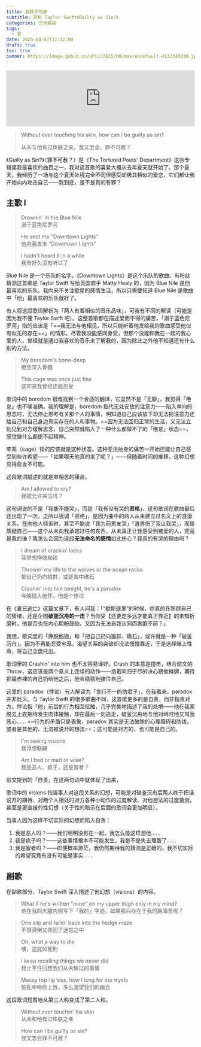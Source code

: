 ```yaml
---
title: 我罪不可赦
subtitle: 赏析 Taylor Swift《Guilty as Sin?》
categories: 艺术脑袋
tags:
  - 爱
date: 2025-08-07T11:32:00
draft: true
toc: true
banner: https://image.guhub.cn/uPic/2025/08/maxresdefault-4132340830.jpg
---
```



<iframe allow="autoplay *; encrypted-media *;" frameborder="0" height="150" style="width:100%;max-width:660px;overflow:hidden;background:transparent;" sandbox="allow-forms allow-popups allow-same-origin allow-scripts allow-storage-access-by-user-activation allow-top-navigation-by-user-activation" src="https://embed.music.apple.com/cn/album/guilty-as-sin/1742057774?i=1742058097"></iframe>

> Without ever touching his skin, how can I be guilty as sin?
> 
> 从未与他有过体肤之亲，我又怎会，罪不可赦？

<!--more-->

《Guilty as Sin?》（罪不可赦？）是《The Tortured Poets' Department》这张专辑里我最喜欢的曲目之一，我对这首歌的喜爱大概从去年夏天就开始了。那个夏天，我经历了一场与这个夏天处境完全不同但感受却极其相似的爱恋，它们都让我开始向内攻击自己——我到底，是不是真的有罪？

## 主歌 I 

> Drownin' in the Blue Nile <br/>
> 溺于蓝色尼罗河
> 
> He sent me "Downtown Lights" <br/>
> 他向我发来 “Downtown Lights“
> 
> I hadn't heard it in a while <br/>
> 我有好久没有听过了

Blue Nile 是一个乐队的名字，《Downtown Lights》是这个乐队的歌曲。有粉丝猜测这首歌是 Taylor Swift 写给英国歌手 Matty Healy 的，因为 Blue Nile 是他最喜欢的乐队。我向来不关注歌星的感情生活，所以只需要知道 Blue Nile 是歌曲中「他」最喜欢的乐队就好了。

有人将这段歌词解析为「两人有着相似的音乐品味」，可我有不同的解读（可能是因为我不懂 Taylor Swift 吧）。这整首歌都在描述爱而不得的痛苦，「溺于蓝色尼罗河」指的应该是「==我无法与他相见，所以只能听着他发给我的歌曲感受他似有似无的存在==」的情形。尽管我没能感同身受，但那个没能和我在一起的我心爱的人，曾经就是通过我喜欢的音乐来了解我的，因为除此之外他不知道还有什么别的方法。

> My boredom's bone-deep <br/>
> 倦怠深入骨髓
> 
> This cage was once just fine <br/>
> 这牢笼我曾经还能忍受

歌词中的 boredom 很难找到一个合适的翻译，它显然不是「无聊」，我觉得「倦怠」也不够准确。我的理解是，boredom 指代无处安放的注意力——陷入单向的思念时，无法停止思考有关那个人的事情，明知道自己应该放下却无法把注意力还给自己和自己身边真实存在的人和事物。==因为无法回归正常的生活，又无法立刻见到对方缓解思念，自己突然就陷入了一种什么都做不了的「倦怠」状态==，感觉做什么都提不起精神。

牢笼（cage）指的应该就是这种状态。这种无法抽身的痛苦一开始还能让自己感受到些许希望——「如果哪天他真的来了呢？」——但随着时间的推移，这种幻想显得愈发不可能。

这段歌词描述的就是单相思的痛苦。

> Am I allowed to cry? <br/>
> 我被允许哭泣吗？

这句词说的不是「我能不能哭」，而是「我有没有哭的**资格**」。这句歌词在歌曲最后还出现了一次。之所以强调「资格」，是因为曲中的两人从未建立过名义上的浪漫关系，在向他人倾诉时，甚至不能说「我为前男友哭」「渣男伤了我让我哭」，而是质疑自己——这个从未向我承诺过任何东西，从未真正让我感受到被爱的人，究竟是我的谁？我怎么会因为这段**无法命名的感情**如此伤心？我真的有哭的理由吗？

> I dream of crackin' locks <br/>
> 我梦想挣脱枷锁
> 
> Throwin' my life to the wolves or the ocean rocks <br/>
> 把自己扔向狼群，或是海中礁石
> 
> Crashin' into him tonight, he's a paradox <br/>
> 今晚撞入他怀，他是个悖论

在《[夏日逃亡](/posts/夏日逃亡/)》这篇文章下，有人问我：「“歇斯底里”的时候，你真的在照顾自己的情绪，还是企图**破釜沉舟的一击**？当你受【还要走多远才能真正靠近】的未知折磨时，他是否也在内心期盼鼓励，又因为无法自我认同而踟蹰不前？」

我想，歌词里的「挣脱枷锁」和「把自己扔向狼群、礁石」，或许就是一种「破釜沉舟」。因为不再能忍受牢笼，渴望关系的突破却没法慢慢靠近，于是选择赌上性命，将自己全盘托出。

歌词里的 Crashin' into him 也不太容易译好。Crash 的本意是撞击，结合前文的 Throw，这应该是两个意义上连续的动作——抱着同归于尽的决心跟他摊牌，期待把最赤裸的自己扔给他之后，他会稳稳地接住自己。

这里的 paradox（悖论）有人解读为「言行不一的伪君子」，在我看来，paradox 并非贬义。与 Taylor Swift 的很多歌曲不同，这首歌更多的是自责，而非指责对方。悖论指「他」前后的行为相互抵触，几乎完美地描述了我的处境——他在我家脱去上衣期待发生肉体接触，却在最后一刻逃走，破釜沉舟地与他对峙时他又骂我恶心…… ==行为的矛盾只是表象，paradox 其实是无法破除的心理障碍和防线，或者是其他的、无法被说开的想法==；这可能是对方的，也可能是自己的。

> I'm seeing visions <br/>
> 我浮想联翩
> 
> Am I bad or mad or wise? <br/>
> 我是恶人、疯子，还是智者？

前文提到的「自责」在这两句词中就体现了出来，

歌词中的 visions 指当事人对这段关系的幻想，可能是对破釜沉舟后两人终于把话说开的期待、对两个人相处时对方各种小动作的过度解读、对他想法的过度猜测，甚至是更直接的性幻想（关于性的暗示在后面的歌词会更加明显）。

当事人因为这样不切实际的幻想而陷入自责：

1. 我是恶人吗？——我们明明没有在一起，我怎么能这样想他……
2. 我是疯子吗？——这些事情根本不可能发生，我是不是失去理智了……
3. 我是智者吗？——即便概率渺茫，我仍然期待我的猜测是正确的，我不切实际的希望究竟有没有可能是事实……

## 副歌

在副歌部分，Taylor Swift 深入描述了他幻想（visions）的内容。

> What if he's written "mine" on my upper thigh only in my mind? <br/>
> 他在我的大腿内侧写下「我的」字迹，如果那只存在于我的脑海里呢？

> One slip and fallin' back into the hedge maze <br/>
> 不慎滑倒又摔回了迷宫之中
> 
> Oh, what a way to die <br/>
> 噢，这犹如死刑

> I keep recalling things we never did <br/>
> 我止不住回想我们从未做过的事情
> 
> Messy top-lip kiss, how I long for our trysts <br/>
> 脏乱中吻你上唇，多么渴望我们的幽会

这段歌词短暂地从第三人称变成了第二人称。

> Without ever touchin' his skin <br/>
> 从未和他有过体肤之亲
> 
> How can I be guilty as sin? <br/>
> 我又怎会罪不可赦？
